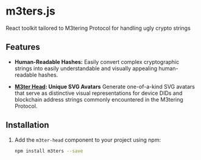 # m3ters.js
React toolkit tailored to M3tering Protocol for handling ugly crypto strings

## Features
- **Human-Readable Hashes:** Easily convert complex cryptographic strings into easily understandable and visually appealing human-readable hashes.

- **[M3ter Head](./docs/m3ter-head.md#M3ter-Head): Unique SVG Avatars** Generate one-of-a-kind SVG avatars that serve as distinctive visual representations for device DIDs and blockchain address strings commonly encountered in the M3tering Protocol.

## Installation

1. Add the `m3ter-head` component to your project using npm:

   ```bash
   npm install m3ters --save
   ```
